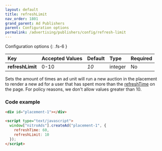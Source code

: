 ```yaml
---
layout: default
title: refreshLimit
nav_order: 1801
grand_parent: Ad Publishers
parent: Configuration options
permalink: /advertising/publishers/config/refresh-limit
---
```


Configuration options
{: .fs-6 }

| Key              | Accepted Values | Default | Type    | Required |
| :--------------- | :-------------- | :------ | :------ | :------- |
| **refreshLimit** | 0-10            | _10_    | integer | No       |

Sets the amount of times an ad unit will run a new auction in the placement to render a new ad for a user that has spent more than the [refreshTime](/advertising/publishers/config/refresh-time) on the page. For policy reasons, we don't allow values greater than 10.

### Code example

```html
<div id="placement-1"></div>

<script type="text/javascript">
  window["nitroAds"].createAd("placement-1", {
    refreshTime: 60,
    refreshLimit: 10
  });
</script>
```
